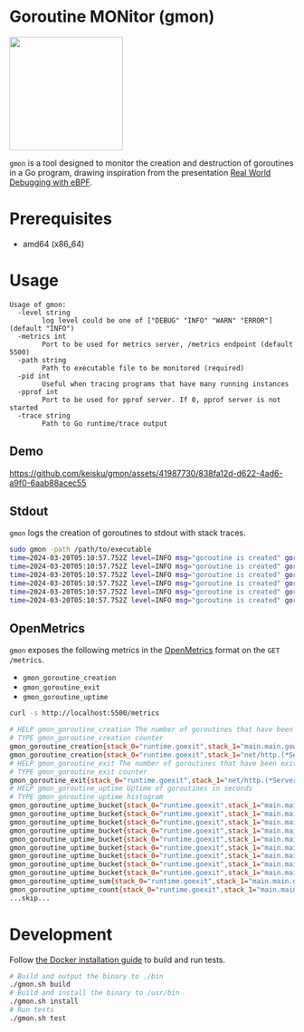 # Goroutine MONitor (gmon)

<img src="https://github.com/egonelbre/gophers/blob/63b1f5a9f334f9e23735c6e09ac003479ffe5df5/sketch/science/welding.png?raw=true" width="200" height="200">

`gmon` is a tool designed to monitor the creation and destruction of goroutines in a Go program, drawing inspiration from the presentation [Real World Debugging with eBPF](https://www.usenix.org/conference/srecon23apac/presentation/liang).

# Prerequisites

- amd64 (x86_64)

# Usage

```
Usage of gmon:
  -level string
    	log level could be one of ["DEBUG" "INFO" "WARN" "ERROR"] (default "INFO")
  -metrics int
    	Port to be used for metrics server, /metrics endpoint (default 5500)
  -path string
    	Path to executable file to be monitored (required)
  -pid int
    	Useful when tracing programs that have many running instances
  -pprof int
    	Port to be used for pprof server. If 0, pprof server is not started
  -trace string
    	Path to Go runtime/trace output
```

## Demo

https://github.com/keisku/gmon/assets/41987730/838fa12d-d622-4ad6-a9f0-6aab88acec55

## Stdout

`gmon` logs the creation of goroutines to stdout with stack traces.

```bash
sudo gmon -path /path/to/executable
time=2024-03-20T05:10:57.752Z level=INFO msg="goroutine is created" goroutine_id=22 stack.0=runtime.newproc stack.1=runtime.systemstack stack.2=runtime.newproc stack.3=net/http.(*connReader).startBackgroundRead stack.4=net/http.(*conn).serve stack.5=net/http.(*Server).Serve.gowrap3 stack.6=runtime.goexit
time=2024-03-20T05:10:57.752Z level=INFO msg="goroutine is created" goroutine_id=21 stack.0=runtime.newproc stack.1=runtime.systemstack stack.2=runtime.newproc stack.3=net/http.(*Server).Serve stack.4=net/http.(*Server).ListenAndServe stack.5=main.main.gowrap1 stack.6=runtime.goexit
time=2024-03-20T05:10:57.752Z level=INFO msg="goroutine is created" goroutine_id=23 stack.0=runtime.newproc stack.1=runtime.systemstack stack.2=runtime.newproc stack.3=net/http.(*Server).Serve stack.4=net/http.(*Server).ListenAndServe stack.5=main.main.gowrap1 stack.6=runtime.goexit
time=2024-03-20T05:10:57.752Z level=INFO msg="goroutine is created" goroutine_id=34 stack.0=runtime.newproc stack.1=runtime.systemstack stack.2=runtime.newproc stack.3=net/http.(*Server).Serve stack.4=net/http.(*Server).ListenAndServe stack.5=main.main.gowrap1 stack.6=runtime.goexit
time=2024-03-20T05:10:57.752Z level=INFO msg="goroutine is created" goroutine_id=24 stack.0=runtime.newproc stack.1=runtime.systemstack stack.2=runtime.newproc stack.3=net/http.(*connReader).startBackgroundRead stack.4=net/http.(*conn).serve stack.5=net/http.(*Server).Serve.gowrap3 stack.6=runtime.goexit
time=2024-03-20T05:10:57.752Z level=INFO msg="goroutine is created" goroutine_id=35 stack.0=runtime.newproc stack.1=runtime.systemstack stack.2=runtime.newproc stack.3=net/http.(*connReader).startBackgroundRead stack.4=net/http.(*conn).serve stack.5=net/http.(*Server).Serve.gowrap3 stack.6=runtime.goexit
```

## OpenMetrics

`gmon` exposes the following metrics in the [OpenMetrics](https://www.cncf.io/projects/openmetrics/) format on the `GET /metrics`.

- `gmon_goroutine_creation`
- `gmon_goroutine_exit`
- `gmon_goroutine_uptime`

```bash
curl -s http://localhost:5500/metrics

# HELP gmon_goroutine_creation The number of goroutines that have been creaated
# TYPE gmon_goroutine_creation counter
gmon_goroutine_creation{stack_0="runtime.goexit",stack_1="main.main.gowrap1",stack_2="net/http.(*Server).ListenAndServe",stack_3="net/http.(*Server).Serve",stack_4="runtime.newproc"} 1
gmon_goroutine_creation{stack_0="runtime.goexit",stack_1="net/http.(*Server).Serve.gowrap3",stack_2="net/http.(*conn).serve",stack_3="net/http.(*connReader).startBackgroundRead",stack_4="runtime.newproc"} 3
# HELP gmon_goroutine_exit The number of goroutines that have been exited
# TYPE gmon_goroutine_exit counter
gmon_goroutine_exit{stack_0="runtime.goexit",stack_1="net/http.(*Server).Serve.gowrap3",stack_2="net/http.(*conn).serve",stack_3="net/http.(*connReader).startBackgroundRead",stack_4="runtime.newproc"} 3
# HELP gmon_goroutine_uptime Uptime of goroutines in seconds
# TYPE gmon_goroutine_uptime histogram
gmon_goroutine_uptime_bucket{stack_0="runtime.goexit",stack_1="main.main.gowrap1",stack_2="net/http.(*Server).ListenAndServe",stack_3="net/http.(*Server).Serve",stack_4="runtime.newproc",le="1"} 2
gmon_goroutine_uptime_bucket{stack_0="runtime.goexit",stack_1="main.main.gowrap1",stack_2="net/http.(*Server).ListenAndServe",stack_3="net/http.(*Server).Serve",stack_4="runtime.newproc",le="3"} 2
gmon_goroutine_uptime_bucket{stack_0="runtime.goexit",stack_1="main.main.gowrap1",stack_2="net/http.(*Server).ListenAndServe",stack_3="net/http.(*Server).Serve",stack_4="runtime.newproc",le="5"} 2
gmon_goroutine_uptime_bucket{stack_0="runtime.goexit",stack_1="main.main.gowrap1",stack_2="net/http.(*Server).ListenAndServe",stack_3="net/http.(*Server).Serve",stack_4="runtime.newproc",le="10"} 2
gmon_goroutine_uptime_bucket{stack_0="runtime.goexit",stack_1="main.main.gowrap1",stack_2="net/http.(*Server).ListenAndServe",stack_3="net/http.(*Server).Serve",stack_4="runtime.newproc",le="30"} 2
gmon_goroutine_uptime_bucket{stack_0="runtime.goexit",stack_1="main.main.gowrap1",stack_2="net/http.(*Server).ListenAndServe",stack_3="net/http.(*Server).Serve",stack_4="runtime.newproc",le="60"} 2
gmon_goroutine_uptime_bucket{stack_0="runtime.goexit",stack_1="main.main.gowrap1",stack_2="net/http.(*Server).ListenAndServe",stack_3="net/http.(*Server).Serve",stack_4="runtime.newproc",le="120"} 2
gmon_goroutine_uptime_bucket{stack_0="runtime.goexit",stack_1="main.main.gowrap1",stack_2="net/http.(*Server).ListenAndServe",stack_3="net/http.(*Server).Serve",stack_4="runtime.newproc",le="180"} 2
gmon_goroutine_uptime_bucket{stack_0="runtime.goexit",stack_1="main.main.gowrap1",stack_2="net/http.(*Server).ListenAndServe",stack_3="net/http.(*Server).Serve",stack_4="runtime.newproc",le="+Inf"} 2
gmon_goroutine_uptime_sum{stack_0="runtime.goexit",stack_1="main.main.gowrap1",stack_2="net/http.(*Server).ListenAndServe",stack_3="net/http.(*Server).Serve",stack_4="runtime.newproc"} 0.9001332019999999
gmon_goroutine_uptime_count{stack_0="runtime.goexit",stack_1="main.main.gowrap1",stack_2="net/http.(*Server).ListenAndServe",stack_3="net/http.(*Server).Serve",stack_4="runtime.newproc"} 2
...skip...
```

# Development

Follow [the Docker installation guide](https://docs.docker.com/engine/install/#supported-platforms) to build and run tests.

```bash
# Build and output the binary to ./bin
./gmon.sh build
# Build and install the binary to /usr/bin
./gmon.sh install
# Run tests
./gmon.sh test
```
